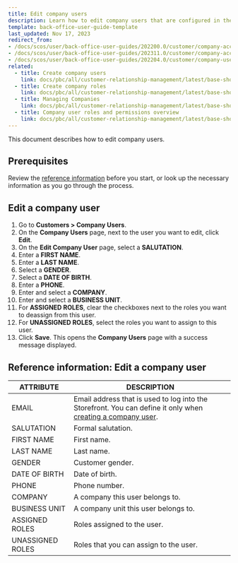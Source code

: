 ```yaml
---
title: Edit company users
description: Learn how to edit company users that are configured in the Spryker Cloud Commerce OS Back Office.
template: back-office-user-guide-template
last_updated: Nov 17, 2023
redirect_from:
- /docs/scos/user/back-office-user-guides/202200.0/customer/company-account/managing-company-users.html
- /docs/scos/user/back-office-user-guides/202311.0/customer/company-account/managing-company-users.html
- /docs/scos/user/back-office-user-guides/202204.0/customer/company-users/edit-company-users.html
related:
  - title: Create company users
    link: docs/pbc/all/customer-relationship-management/latest/base-shop/manage-in-the-back-office/company-users/create-company-users.html
  - title: Create company roles
    link: docs/pbc/all/customer-relationship-management/latest/base-shop/manage-in-the-back-office/company-roles/create-company-roles.html
  - title: Managing Companies
    link: docs/pbc/all/customer-relationship-management/latest/base-shop/manage-in-the-back-office/manage-companies.html
  - title: Company user roles and permissions overview
    link: docs/pbc/all/customer-relationship-management/latest/base-shop/company-account-feature-overview/company-user-roles-and-permissions-overview.html
---
```


This document describes how to edit company users.

## Prerequisites

Review the [reference information](#reference-information-edit-a-company-user) before you start, or look up the necessary information as you go through the process.

## Edit a company user

1. Go to **Customers&nbsp;<span aria-label="and then">></span> Company Users**.
2. On the **Company Users** page, next to the user you want to edit, click **Edit**.
3. On the **Edit Company User** page, select a **SALUTATION**.
4. Enter a **FIRST NAME**.
5. Enter a **LAST NAME**.
6. Select a **GENDER**.
7. Select a **DATE OF BIRTH**.
9. Enter a **PHONE**.
10. Enter and select a **COMPANY**.
11. Enter and select a **BUSINESS UNIT**.
12. For **ASSIGNED ROLES**, clear the checkboxes next to the roles you want to deassign from this user.
12. For **UNASSIGNED ROLES**, select the roles you want to assign to this user.
13. Click **Save**.
    This opens the **Company Users** page with a success message displayed.

## Reference information: Edit a company user

| ATTRIBUTE |DESCRIPTION  |
| --- | --- |
| EMAIL | Email address that is used to log into the Storefront. You can define it only when [creating a company user](/docs/pbc/all/customer-relationship-management/latest/base-shop/manage-in-the-back-office/company-users/create-company-users.html). |
| SALUTATION | Formal salutation. |
| FIRST NAME | First name. |
| LAST NAME |  Last name. |
| GENDER | Customer gender. |
| DATE OF BIRTH | Date of birth. |
| PHONE | Phone number. |
| COMPANY  | A company this user belongs to. |
| BUSINESS UNIT | A company unit this user belongs to. |
| ASSIGNED ROLES  | Roles assigned to the user. |
| UNASSIGNED ROLES | Roles that you can assign to the user. |
